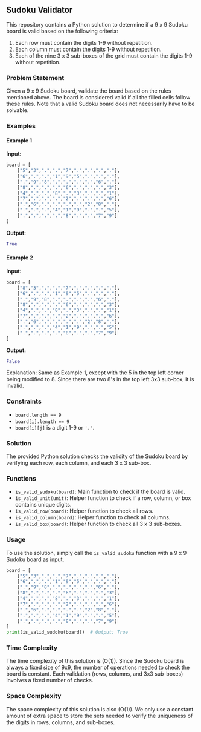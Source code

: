 ## Sudoku Validator

This repository contains a Python solution to determine if a 9 x 9 Sudoku board is valid based on the following criteria:

1. Each row must contain the digits 1-9 without repetition.
2. Each column must contain the digits 1-9 without repetition.
3. Each of the nine 3 x 3 sub-boxes of the grid must contain the digits 1-9 without repetition.

### Problem Statement

Given a 9 x 9 Sudoku board, validate the board based on the rules mentioned above. The board is considered valid if all the filled cells follow these rules. Note that a valid Sudoku board does not necessarily have to be solvable.

### Examples

#### Example 1

**Input:**
```python
board = [
    ["5","3",".",".","7",".",".",".","."],
    ["6",".",".","1","9","5",".",".","."],
    [".","9","8",".",".",".",".","6","."],
    ["8",".",".",".","6",".",".",".","3"],
    ["4",".",".","8",".","3",".",".","1"],
    ["7",".",".",".","2",".",".",".","6"],
    [".","6",".",".",".",".","2","8","."],
    [".",".",".","4","1","9",".",".","5"],
    [".",".",".",".","8",".",".","7","9"]
]
```

**Output:**
```python
True
```

#### Example 2

**Input:**
```python
board = [
    ["8","3",".",".","7",".",".",".","."],
    ["6",".",".","1","9","5",".",".","."],
    [".","9","8",".",".",".",".","6","."],
    ["8",".",".",".","6",".",".",".","3"],
    ["4",".",".","8",".","3",".",".","1"],
    ["7",".",".",".","2",".",".",".","6"],
    [".","6",".",".",".",".","2","8","."],
    [".",".",".","4","1","9",".",".","5"],
    [".",".",".",".","8",".",".","7","9"]
]
```

**Output:**
```python
False
```

Explanation: Same as Example 1, except with the 5 in the top left corner being modified to 8. Since there are two 8's in the top left 3x3 sub-box, it is invalid.

### Constraints

- `board.length == 9`
- `board[i].length == 9`
- `board[i][j]` is a digit 1-9 or `'.'`.

### Solution

The provided Python solution checks the validity of the Sudoku board by verifying each row, each column, and each 3 x 3 sub-box.

### Functions

- `is_valid_sudoku(board)`: Main function to check if the board is valid.
- `is_valid_unit(unit)`: Helper function to check if a row, column, or box contains unique digits.
- `is_valid_row(board)`: Helper function to check all rows.
- `is_valid_column(board)`: Helper function to check all columns.
- `is_valid_box(board)`: Helper function to check all 3 x 3 sub-boxes.

### Usage

To use the solution, simply call the `is_valid_sudoku` function with a 9 x 9 Sudoku board as input.

```python
board = [
    ["5","3",".",".","7",".",".",".","."],
    ["6",".",".","1","9","5",".",".","."],
    [".","9","8",".",".",".",".","6","."],
    ["8",".",".",".","6",".",".",".","3"],
    ["4",".",".","8",".","3",".",".","1"],
    ["7",".",".",".","2",".",".",".","6"],
    [".","6",".",".",".",".","2","8","."],
    [".",".",".","4","1","9",".",".","5"],
    [".",".",".",".","8",".",".","7","9"]
]
print(is_valid_sudoku(board))  # Output: True
```

### Time Complexity

The time complexity of this solution is \(O(1)\). Since the Sudoku board is always a fixed size of 9x9, the number of operations needed to check the board is constant. Each validation (rows, columns, and 3x3 sub-boxes) involves a fixed number of checks.

### Space Complexity

The space complexity of this solution is also \(O(1)\). We only use a constant amount of extra space to store the sets needed to verify the uniqueness of the digits in rows, columns, and sub-boxes.

